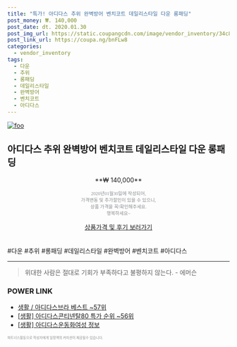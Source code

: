 ```yaml
--- 
title: "특가! 아디다스 추위 완벽방어 벤치코트 데일리스타일 다운 롱패딩" 
post_money: ₩. 140,000 
post_date: dt. 2020.01.30 
post_img_url: https://static.coupangcdn.com/image/vendor_inventory/34c8/0138f40e1d7851f1d9e3d4d7a77248155e0a96fd4599c48bf0f55f192d18.jpg 
post_link_url: https://coupa.ng/bnFLw8 
categories: 
  - vendor_inventory 
tags: 
  - 다운 
  - 추위 
  - 롱패딩 
  - 데일리스타일 
  - 완벽방어 
  - 벤치코트 
  - 아디다스 
--- 
```

[![foo](https://static.coupangcdn.com/image/vendor_inventory/34c8/0138f40e1d7851f1d9e3d4d7a77248155e0a96fd4599c48bf0f55f192d18.jpg)](https://coupa.ng/bnFLw8) 

## 아디다스 추위 완벽방어 벤치코트 데일리스타일 다운 롱패딩 
<p style="text-align: center;">**₩ 140,000**</p> 
<p style="text-align: center;"><span style="color: #898c8f; font-family: Georgia,Times,serif; font-size: 0.75em;">2020년01월30일에 작성되어, <br>가격변동 및 추가할인이 있을 수 있으니,<br> 상품 가격을 꼭!확인해주세요.<br>행복하세요~</span> 
</p>	 
<div markdown="0" style="text-align: center;"><a href="https://coupa.ng/bnFLw8" class="btn btn--success">상품가격 및 후기 보러가기</a></div> 
<br><br> 
  #다운 #추위 #롱패딩 #데일리스타일 #완벽방어 #벤치코트 #아디다스 
<hr> 

> 위대한 사람은 절대로 기회가 부족하다고 불평하지 않는다. - 에머슨 


### POWER LINK

* <a href="https://blog.naver.com/santokki14/221782252276" target="_blank">생활 / 아디다스브라 베스트 ~57위</a>
* <a href="https://blog.naver.com/sakai111/221783672099" target="_blank"> [생활] 아디다스콘티넨탈80 특가 순위 ~56위</a>
* <a href="https://blog.naver.com/santokki14/221768485302" target="_blank"> [생활] 아디다스운동화여성 정보 </a>

<span style="color: #898c8f; font-family: Georgia,Times,serif; font-size: 0.55em;">파트너스활동으로 작성자에게 일정액의 커미션이 제공될수 있습니다.</span> 
